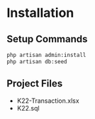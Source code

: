 # Installation

## Setup Commands

```bash
php artisan admin:install
php artisan db:seed
```

## Project Files

-   K22-Transaction.xlsx
-   K22.sql
